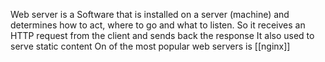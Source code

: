 Web server is a Software that is installed on a server (machine) and determines how to act, where to go and what to listen.
So it receives an HTTP request from the client and sends back the response
It also used to serve static content
On of the most popular web servers is [[nginx]]